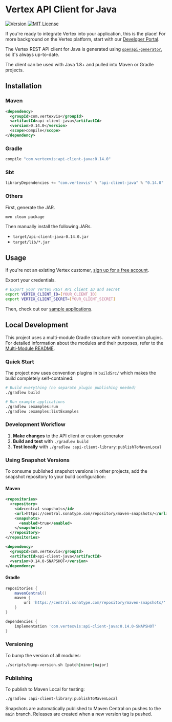 # Vertex API Client for Java

[![Version](https://img.shields.io/maven-central/v/com.vertexvis/api-client-java)](https://search.maven.org/artifact/com.vertexvis/api-client-java)
[![MIT License](https://img.shields.io/github/license/vertexvis/vertex-api-client-java)](https://github.com/Vertexvis/vertex-api-client-java/blob/main/LICENSE)

If you're ready to integrate Vertex into your application, this is the place! For more background on the Vertex platform, start with our [Developer Portal](https://developer.vertexvis.com/).

The Vertex REST API client for Java is generated using [`openapi-generator`](https://github.com/OpenAPITools/openapi-generator), so it's always up-to-date.

The client can be used with Java 1.8+ and pulled into Maven or Gradle projects.

## Installation

### Maven

```xml
<dependency>
  <groupId>com.vertexvis</groupId>
  <artifactId>api-client-java</artifactId>
  <version>0.14.0</version>
  <scope>compile</scope>
</dependency>
```

### Gradle

```groovy
compile "com.vertexvis:api-client-java:0.14.0"
```

### Sbt

```sbt
libraryDependencies += "com.vertexvis" % "api-client-java" % "0.14.0"
```

### Others

First, generate the JAR.

```shell
mvn clean package
```

Then manually install the following JARs.

- `target/api-client-java-0.14.0.jar`
- `target/lib/*.jar`

## Usage

If you're not an existing Vertex customer, [sign up for a free account](https://aws.amazon.com/marketplace/pp/B08PP264Z1?stl=true).

Export your credentials.

```bash
# Export your Vertex REST API client ID and secret
export VERTEX_CLIENT_ID=[YOUR_CLIENT_ID]
export VERTEX_CLIENT_SECRET=[YOUR_CLIENT_SECRET]
```

Then, check out our [sample applications](./src/main/java/com/vertexvis/example).

## Local Development

This project uses a multi-module Gradle structure with convention plugins. For detailed information about the modules and their purposes, refer to the [Multi-Module README](./MULTI_MODULE_README.md).

### Quick Start

The project now uses convention plugins in `buildSrc/` which makes the build completely self-contained:

```bash
# Build everything (no separate plugin publishing needed)
./gradlew build

# Run example applications
./gradlew :examples:run
./gradlew :examples:listExamples
```

### Development Workflow

1. **Make changes** to the API client or custom generator
2. **Build and test** with `./gradlew build`
3. **Test locally** with `./gradlew :api-client-library:publishToMavenLocal`

### Using Snapshot Versions

To consume published snapshot versions in other projects, add the snapshot repository to your build configuration:

#### Maven

```xml
<repositories>
  <repository>
    <id>central-snapshots</id>
    <url>https://central.sonatype.com/repository/maven-snapshots/</url>
    <snapshots>
      <enabled>true</enabled>
    </snapshots>
  </repository>
</repositories>

<dependency>
  <groupId>com.vertexvis</groupId>
  <artifactId>api-client-java</artifactId>
  <version>0.14.0-SNAPSHOT</version>
</dependency>
```

#### Gradle

```groovy
repositories {
    mavenCentral()
    maven {
        url 'https://central.sonatype.com/repository/maven-snapshots/'
    }
}

dependencies {
    implementation 'com.vertexvis:api-client-java:0.14.0-SNAPSHOT'
}
```

### Versioning

To bump the version of all modules:
```bash
./scripts/bump-version.sh [patch|minor|major]
```

### Publishing

To publish to Maven Local for testing:
```bash
./gradlew :api-client-library:publishToMavenLocal
```

Snapshots are automatically published to Maven Central on pushes to the `main` branch. Releases are created when a new version tag is pushed.
